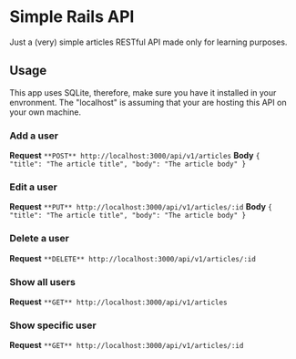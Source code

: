 # Simple Rails API

Just a (very) simple articles RESTful API made only for learning purposes.

## Usage

This app uses SQLite, therefore, make sure you have it installed in your envronment.
The "localhost" is assuming that your are hosting this API on your own machine.

### Add a user
**Request**
`**POST** http://localhost:3000/api/v1/articles`
**Body**
`{
  "title": "The article title",
  "body": "The article body"
}`

### Edit a user
**Request**
`**PUT** http://localhost:3000/api/v1/articles/:id`
**Body**
`{
  "title": "The article title",
  "body": "The article body"
}`

### Delete a user
**Request**
`**DELETE** http://localhost:3000/api/v1/articles/:id`

### Show all users
**Request**
`**GET** http://localhost:3000/api/v1/articles`

### Show specific user
**Request**
`**GET** http://localhost:3000/api/v1/articles/:id`
